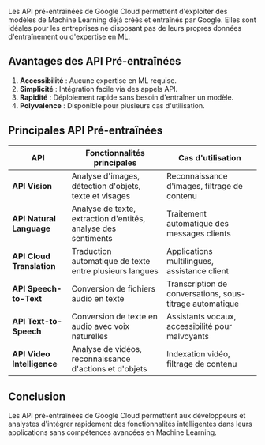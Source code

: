 Les API pré-entraînées de Google Cloud permettent d'exploiter des modèles de Machine Learning déjà créés et entraînés par Google. Elles sont idéales pour les entreprises ne disposant pas de leurs propres données d'entraînement ou d'expertise en ML.

## Avantages des API Pré-entraînées

1. **Accessibilité** : Aucune expertise en ML requise.
2. **Simplicité** : Intégration facile via des appels API.
3. **Rapidité** : Déploiement rapide sans besoin d'entraîner un modèle.
4. **Polyvalence** : Disponible pour plusieurs cas d'utilisation.


## Principales API Pré-entraînées

|API|Fonctionnalités principales|Cas d'utilisation|
|---|---|---|
|**API Vision**|Analyse d'images, détection d'objets, texte et visages|Reconnaissance d'images, filtrage de contenu|
|**API Natural Language**|Analyse de texte, extraction d'entités, analyse des sentiments|Traitement automatique des messages clients|
|**API Cloud Translation**|Traduction automatique de texte entre plusieurs langues|Applications multilingues, assistance client|
|**API Speech-to-Text**|Conversion de fichiers audio en texte|Transcription de conversations, sous-titrage automatique|
|**API Text-to-Speech**|Conversion de texte en audio avec voix naturelles|Assistants vocaux, accessibilité pour malvoyants|
|**API Video Intelligence**|Analyse de vidéos, reconnaissance d'actions et d'objets|Indexation vidéo, filtrage de contenu|
## Conclusion

Les API pré-entraînées de Google Cloud permettent aux développeurs et analystes d'intégrer rapidement des fonctionnalités intelligentes dans leurs applications sans compétences avancées en Machine Learning.
